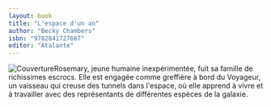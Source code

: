 ```yaml
---
layout: book
title: "L'espace d'un an"
author: "Becky Chambers"
isbn: "9782841727667"
editor: "Atalante"
---
```

![Couverture](/img/9782841727667.jpg)Rosemary, jeune humaine inexpérimentée, fuit sa famille de richissimes escrocs. Elle est engagée comme greffière à bord du Voyageur, un vaisseau qui creuse des tunnels dans l'espace, où elle apprend à vivre et à travailler avec des représentants de différentes espèces de la galaxie.